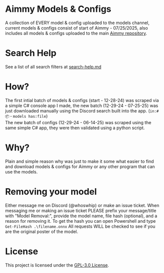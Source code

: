 # Aimmy Models & Configs
A collection of EVERY model & config uploaded to the models channel, current models & configs consist of start of Aimmy - 07/25/2025, also includes all models & configs uploaded to the main [Aimmy repository](https://github.com/Babyhamsta/Aimmy).
# Search Help
See a list of all search filters at [search-help.md](https://github.com/whoswhip/aimmy-models/blob/main/search-help.md)
# How?
The first intial batch of models & configs (start - 12-28-24) was scraped via a simple C# console app I made, the new batch (12-29-24 - 07-25-25) was just downloaded manually using the Discord search built into the app. (`in:#📦・models has:file`)  
The new batch of configs (12-29-24 - 06-14-25) was scraped using the same simple C# app, they were then validated using a python script.
# Why?
Plain and simple reason why was just to make it some what easier to find and download models & configs for Aimmy or any other program that can use the models.

# Removing your model
Either message me on Discord (@whoswhip) or make an issue ticket.
When messaging me or making an issue ticket PLEASE prefix your message/title with "Model Removal:", provide the model name, file hash (optional), and a reason for removing it.
To get the hash you can open Powershell and type `Get-FileHash .\filename.onnx`
All requests WILL be checked to see if you are the original poster of the model.

# License
This project is licensed under the [GPL-3.0 License](LICENSE).
